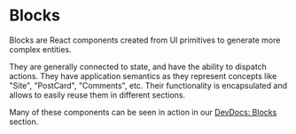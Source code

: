 Blocks
======

Blocks are React components created from UI primitives to generate more complex entities.

They are generally connected to state, and have the ability to dispatch actions. They have application semantics as they represent concepts like "Site", "PostCard", "Comments", etc. Their functionality is encapsulated and allows to easily reuse them in different sections.

Many of these components can be seen in action in our [DevDocs: Blocks](https://wpcalypso.wordpress.com/devdocs/blocks) section.
